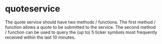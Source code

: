 # quoteservice
The quote service should have two methods / functions. The first method / function allows a quote to be submitted to the service. The second method / function can be used to query the (up to) 5 ticker symbols most frequently received within the last 10 minutes. 

